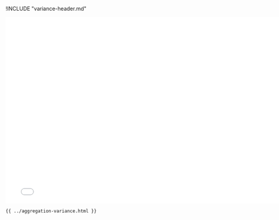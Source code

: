 !INCLUDE "variance-header.md"

<iframe src="../../aggregation-variance.html" width="770" height="500" frameBorder="0" seamless="seamless">
</iframe>

```html
{{ ../aggregation-variance.html }}
```